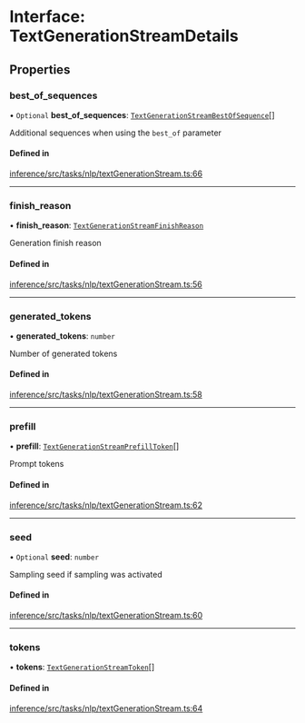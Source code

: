 # Interface: TextGenerationStreamDetails

## Properties

### best\_of\_sequences

• `Optional` **best\_of\_sequences**: [`TextGenerationStreamBestOfSequence`](TextGenerationStreamBestOfSequence)[]

Additional sequences when using the `best_of` parameter

#### Defined in

[inference/src/tasks/nlp/textGenerationStream.ts:66](https://github.com/huggingface/huggingface.js/blob/main/packages/inference/src/tasks/nlp/textGenerationStream.ts#L66)

___

### finish\_reason

• **finish\_reason**: [`TextGenerationStreamFinishReason`](../modules#textgenerationstreamfinishreason)

Generation finish reason

#### Defined in

[inference/src/tasks/nlp/textGenerationStream.ts:56](https://github.com/huggingface/huggingface.js/blob/main/packages/inference/src/tasks/nlp/textGenerationStream.ts#L56)

___

### generated\_tokens

• **generated\_tokens**: `number`

Number of generated tokens

#### Defined in

[inference/src/tasks/nlp/textGenerationStream.ts:58](https://github.com/huggingface/huggingface.js/blob/main/packages/inference/src/tasks/nlp/textGenerationStream.ts#L58)

___

### prefill

• **prefill**: [`TextGenerationStreamPrefillToken`](TextGenerationStreamPrefillToken)[]

Prompt tokens

#### Defined in

[inference/src/tasks/nlp/textGenerationStream.ts:62](https://github.com/huggingface/huggingface.js/blob/main/packages/inference/src/tasks/nlp/textGenerationStream.ts#L62)

___

### seed

• `Optional` **seed**: `number`

Sampling seed if sampling was activated

#### Defined in

[inference/src/tasks/nlp/textGenerationStream.ts:60](https://github.com/huggingface/huggingface.js/blob/main/packages/inference/src/tasks/nlp/textGenerationStream.ts#L60)

___

### tokens

• **tokens**: [`TextGenerationStreamToken`](TextGenerationStreamToken)[]

#### Defined in

[inference/src/tasks/nlp/textGenerationStream.ts:64](https://github.com/huggingface/huggingface.js/blob/main/packages/inference/src/tasks/nlp/textGenerationStream.ts#L64)

